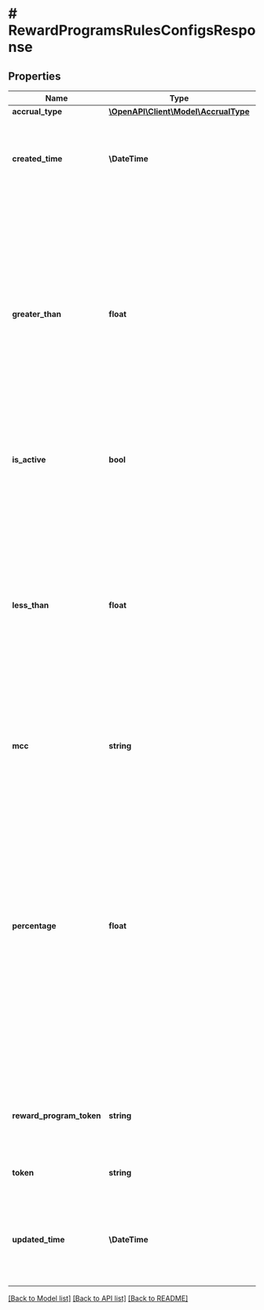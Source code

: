 # # RewardProgramsRulesConfigsResponse

## Properties

Name | Type | Description | Notes
------------ | ------------- | ------------- | -------------
**accrual_type** | [**\OpenAPI\Client\Model\AccrualType**](AccrualType.md) |  |
**created_time** | **\DateTime** | Date and time when the reward rules config was created on the Marqeta platform, in UTC. |
**greater_than** | **float** | Minimum amount that the balance for a billing cycle can be to apply the specified reward percentage. For example, if the &#x60;greater_than&#x60; value is &#x60;500&#x60;, the account holder earns _x_% of the account balance if they spend over $500 during a billing cycle. | [optional]
**is_active** | **bool** | A value of &#x60;true&#x60; indicates that the reward rules config is active. |
**less_than** | **float** | Maximum amount that the balance for a billing cycle can be to apply the specified reward percentage. For example, if the &#x60;less_than&#x60; value is &#x60;1500&#x60;, the account holder earns _x_% of the account balance if they spend under $1500 during a billing cycle. | [optional]
**mcc** | **string** | Merchant category code (MCC) of the related journal entry. | [optional]
**percentage** | **float** | The reward percentage applied when the balance for a billing cycle is within the range specified in the &#x60;less_than&#x60; and &#x60;greater_than&#x60; fields. For example, if the &#x60;percentage&#x60; is &#x60;1&#x60;, the account holder earns 1% of the account balance if they spend between the &#x60;less_than&#x60; and &#x60;greater_than&#x60; amounts during a billing cycle. |
**reward_program_token** | **string** | Unique identifier of the reward program on which the rules config is applied. |
**token** | **string** | Unique identifier of the reward rules config. |
**updated_time** | **\DateTime** | Date and time when the reward rules config was last updated on the Marqeta platform, in UTC. |

[[Back to Model list]](../../README.md#models) [[Back to API list]](../../README.md#endpoints) [[Back to README]](../../README.md)
